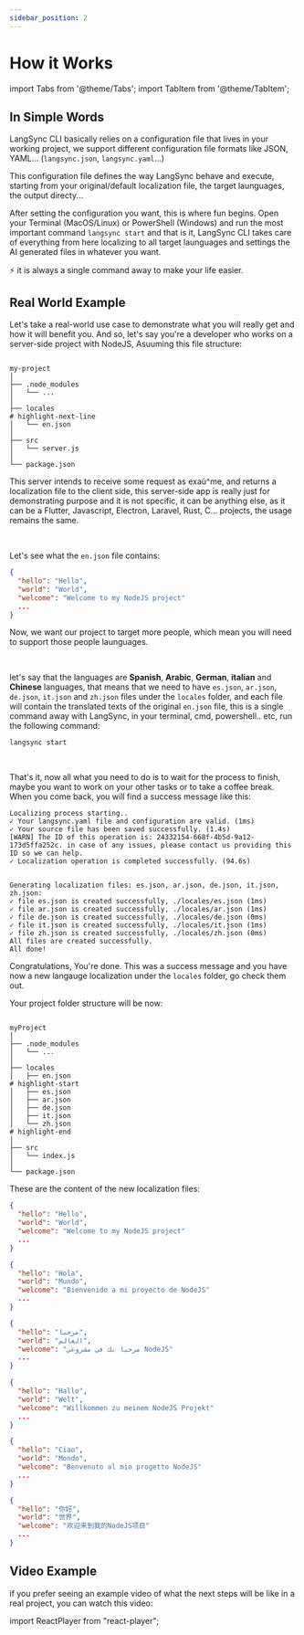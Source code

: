 ```yaml
---
sidebar_position: 2
---
```


# How it Works

import Tabs from '@theme/Tabs';
import TabItem from '@theme/TabItem';


## In Simple Words

LangSync CLI basically relies on a configuration file that lives in your working project, we support different configuration file formats like JSON, YAML... (`langsync.json`, `langsync.yaml`...)

This configuration file defines the way LangSync behave and execute, starting from your original/default localization file, the target launguages, the output directy...

After setting the configuration you want, this is where fun begins. Open your Terminal (MacOS/Linux) or PowerShell (Windows) and run the most important command `langsync start` and that is it, LangSync CLI takes care of everything from here localizing to all target launguages and settings the AI generated files in whatever you want.

⚡ it is always a single command away to make your life easier.

## Real World Example

Let's take a real-world use case to demonstrate what you will really get and how it will benefit you. And so, let's say you're a developer who works on a server-side project with NodeJS, Asuuming this file structure:

```langsync title="📁 .../my-nodejs-projects"

my-project
│
├── .node_modules
│   └── ...
│
├── locales
# highlight-next-line
│   └── en.json
│
├── src
│   └── server.js
│
└── package.json

```

This server intends to receive some request as exaù^me, and returns a localization file to the client side, this server-side app is really just for demonstrating purpose and it is not specific, it can be anything else, as it can be a Flutter, Javascript, Electron, Laravel, Rust, C... projects, the usage remains the same.

<br />

Let's see what the `en.json` file contains:

<Tabs>

  <TabItem value="en.json" label="en.json">

```json showLineNumbers
{
  "hello": "Hello",
  "world": "World",
  "welcome": "Welcome to my NodeJS project"
  ...
}
```

  </TabItem>
</Tabs>

Now, we want our project to target more people, which mean you will need to support those people launguages.

<br />

let's say that the languages are **Spanish**, **Arabic**, **German**, **italian** and **Chinese** languages, that means that we need to have `es.json`, `ar.json`, `de.json`, `it.json` and `zh.json` files under the `locales` folder, and each file will contain the translated texts of the original `en.json` file, this is a single command away with LangSync, in your terminal, cmd, powershell.. etc, run the following command:

```langsync
langsync start
```

<br />

That's it, now all what you need to do is to wait for the process to finish, maybe you want to work on your other tasks or to take a coffee break. When you come back, you will find a success message like this:

```langsync
Localizing process starting..
✓ Your langsync.yaml file and configuration are valid. (1ms)
✓ Your source file has been saved successfully. (1.4s)
[WARN] The ID of this operation is: 24332154-668f-4b5d-9a12-173d5ffa252c. in case of any issues, please contact us providing this ID so we can help.
✓ Localization operation is completed successfully. (94.6s)


Generating localization files: es.json, ar.json, de.json, it.json, zh.json:
✓ file es.json is created successfully, ./locales/es.json (1ms)
✓ file ar.json is created successfully, ./locales/ar.json (1ms)
✓ file de.json is created successfully, ./locales/de.json (0ms)
✓ file it.json is created successfully, ./locales/it.json (1ms)
✓ file zh.json is created successfully, ./locales/zh.json (0ms)
All files are created successfully.
All done!
```

Congratulations, You're done. This was a success message and you have now a new langauge localization under the `locales` folder, go check them out.

Your project folder structure will be now:

```langsync title="📁 .../my-nodejs-projects"

myProject
│
├── .node_modules
│   └── ...
│
├── locales
│   ├── en.json
# highlight-start
│   ├── es.json
│   ├── ar.json
│   ├── de.json
│   ├── it.json
│   └── zh.json
# highlight-end
│
├── src
│   └── index.js
│
└── package.json

```

These are the content of the new localization files:

<Tabs>

  <TabItem value="en.json" label="en.json">

```json showLineNumbers
{
  "hello": "Hello",
  "world": "World",
  "welcome": "Welcome to my NodeJS project"
  ...
}
```

  </TabItem>

  <TabItem value="es.json" label="es.json">

```json showLineNumbers
{
  "hello": "Hola",
  "world": "Mundo",
  "welcome": "Bienvenido a mi proyecto de NodeJS"
  ...
}
```

  </TabItem>

  <TabItem value="ar.json" label="ar.json" default>

```json showLineNumbers
{
  "hello": "مرحبا",
  "world": "العالم",
  "welcome": "مرحبا بك في مشروعي NodeJS"
  ...
}
```

  </TabItem>
  
  <TabItem value="de.json" label="de.json">

```json showLineNumbers
{
  "hello": "Hallo",
  "world": "Welt",
  "welcome": "Willkommen zu meinem NodeJS Projekt"
  ...
}
```

  </TabItem>

  <TabItem value="it.json" label="it.json">

```json showLineNumbers
{
  "hello": "Ciao",
  "world": "Mondo",
  "welcome": "Benvenuto al mio progetto NodeJS"
  ...
}
```

  </TabItem>

  <TabItem value="zh.json" label="zh.json">

```json showLineNumbers
{
  "hello": "你好",
  "world": "世界",
  "welcome": "欢迎来到我的NodeJS项目"
  ...
}
```

  </TabItem>

</Tabs>

## Video Example

if you prefer seeing an example video of what the next steps will be like in a real project, you can watch this video:

import ReactPlayer from "react-player";

<br />

<center>
  <ReactPlayer
    controls
    url="https://cdn.langsync.app/docs/assets/langsync%20start%20command.mp4"
  />

</center>
